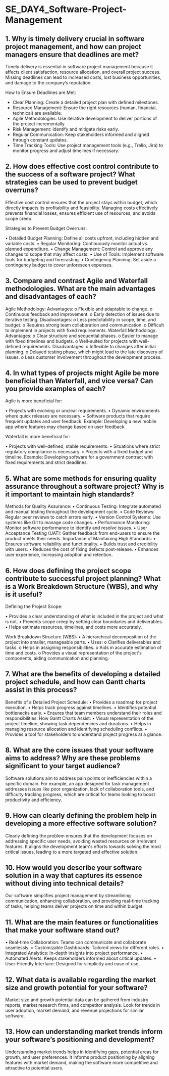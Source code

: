 # SE_DAY4_Software-Project-Management
## 1. Why is timely delivery crucial in software project management, and how can project managers ensure that deadlines are met?
Timely delivery is essential in software project management because it affects client satisfaction, resource allocation, and overall project success. Missing deadlines can lead to increased costs, lost business opportunities, and damage to the company’s reputation.

How to Ensure Deadlines are Met:

  - Clear Planning: Create a detailed project plan with defined milestones.
  - Resource Management: Ensure the right resources (human, financial, technical) are available.
  - Agile Methodologies: Use iterative development to deliver portions of the project incrementally.
  - Risk Management: Identify and mitigate risks early.
  - Regular Communication: Keep stakeholders informed and aligned through constant updates.
  - Time Tracking Tools: Use project management tools (e.g., Trello, Jira) to monitor progress and adjust timelines if necessary.


## 2. How does effective cost control contribute to the success of a software project? What strategies can be used to prevent budget overruns?

Effective cost control ensures that the project stays within budget, which directly impacts its profitability and feasibility. Managing costs effectively prevents financial losses, ensures efficient use of resources, and avoids scope creep.

Strategies to Prevent Budget Overruns:

•	Detailed Budget Planning: Define all costs upfront, including hidden and variable costs.
•	Regular Monitoring: Continuously monitor actual vs. planned expenditure.
•	Change Management: Control and approve any changes to scope that may affect costs.
•	Use of Tools: Implement software tools for budgeting and forecasting.
•	Contingency Planning: Set aside a contingency budget to cover unforeseen expenses.


## 3. Compare and contrast Agile and Waterfall methodologies. What are the main advantages and disadvantages of each?

Agile Methodology:
  	Advantages:
  o	Flexible and adaptable to change.
  o	Continuous feedback and improvement.
  o	Early detection of issues due to iterative testing.
Disadvantages:
  o	Less predictability in scope, time, and budget.
  o	Requires strong team collaboration and communication.
  o	Difficult to implement in projects with fixed requirements.
Waterfall Methodology:
	Advantages:
  o	Clear structure and sequential phases.
  o	Easier to manage with fixed timelines and budgets.
  o	Well-suited for projects with well-defined requirements.
Disadvantages:
  o	Inflexible to changes after initial planning.
  o	Delayed testing phase, which might lead to the late discovery of issues.
  o	Less customer involvement throughout the development process.


## 4. In what types of projects might Agile be more beneficial than Waterfall, and vice versa? Can you provide examples of each?

Agile is more beneficial for:

•	Projects with evolving or unclear requirements.
•	Dynamic environments where quick releases are necessary.
•	Software products that require frequent updates and user feedback.
Example: Developing a new mobile app where features may change based on user feedback.

Waterfall is more beneficial for:

•	Projects with well-defined, stable requirements.
•	Situations where strict regulatory compliance is necessary.
•	Projects with a fixed budget and timeline.
Example: Developing software for a government contract with fixed requirements and strict deadlines.



## 5. What are some methods for ensuring quality assurance throughout a software project? Why is it important to maintain high standards?

Methods for Quality Assurance:
  •	Continuous Testing: Integrate automated and manual testing throughout the development cycle.
  •	Code Reviews: Regular peer reviews to catch errors early.
  •	Version Control Systems: Use systems like Git to manage code changes.
  •	Performance Monitoring: Monitor software performance to identify and resolve issues.
  •	User Acceptance Testing (UAT): Gather feedback from end-users to ensure the product meets their needs.
Importance of Maintaining High Standards:
  •	Ensures software reliability and functionality.
  •	Builds trust and credibility with users.
  •	Reduces the cost of fixing defects post-release.
  •	Enhances user experience, increasing adoption and retention.




## 6. How does defining the project scope contribute to successful project planning? What is a Work Breakdown Structure (WBS), and why is it useful?

Defining the Project Scope:

•	Provides a clear understanding of what is included in the project and what is not.
•	Prevents scope creep by setting clear boundaries and deliverables.
•	Helps estimate resources, timelines, and costs more accurately.


Work Breakdown Structure (WBS):
•	A hierarchical decomposition of the project into smaller, manageable parts.
•	Uses:
  o	Clarifies deliverables and tasks.
  o	Helps in assigning responsibilities.
  o	Aids in accurate estimation of time and costs.
  o	Provides a visual representation of the project's components, aiding communication and planning.




## 7. What are the benefits of developing a detailed project schedule, and how can Gantt charts assist in this process?

Benefits of a Detailed Project Schedule:
  •	Provides a roadmap for project execution.
  •	Helps track progress against timelines.
  •	Identifies potential bottlenecks early.
  •	Ensures that team members understand their roles and responsibilities.
How Gantt Charts Assist:
  •	Visual representation of the project timeline, showing task dependencies and durations.
  •	Helps in managing resource allocation and identifying scheduling conflicts.
  •	Provides a tool for stakeholders to understand project progress at a glance.




## 8. What are the core issues that your software aims to address? Why are these problems significant to your target audience?

Software solutions aim to address pain points or inefficiencies within a specific domain. For example, an app designed for task management addresses issues like poor organization, lack of collaboration tools, and difficulty tracking progress, which are critical for teams looking to boost productivity and efficiency.

## 9. How can clearly defining the problem help in developing a more effective software solution?

Clearly defining the problem ensures that the development focuses on addressing specific user needs, avoiding wasted resources on irrelevant features. It aligns the development team's efforts towards solving the most critical issues, leading to a more targeted and effective solution.

## 10. How would you describe your software solution in a way that captures its essence without diving into technical details?

Our software simplifies project management by streamlining communication, enhancing collaboration, and providing real-time tracking of tasks, helping teams deliver projects on time and within budget.

## 11. What are the main features or functionalities that make your software stand out?

•  Real-time Collaboration: Teams can communicate and collaborate seamlessly.
•  Customizable Dashboards: Tailored views for different roles.
•  Integrated Analytics: In-depth insights into project performance.
•  Automated Alerts: Keeps stakeholders informed about critical updates.
•  User-Friendly Interface: Designed for simplicity and ease of use.


## 12. What data is available regarding the market size and growth potential for your software?

Market size and growth potential data can be gathered from industry reports, market research firms, and competitor analysis. Look for trends in user adoption, market demand, and revenue projections for similar software.


## 13. How can understanding market trends inform your software’s positioning and development?

Understanding market trends helps in identifying gaps, potential areas for growth, and user preferences. It informs product positioning by aligning features with market demand, making the software more competitive and attractive to potential users.



